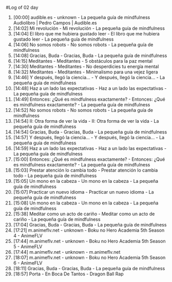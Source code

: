 #Log of 02 day

1. [00:00] audible.es - unknown - La pequeña guía de mindfulness Audiolibro | Pedro Campos | Audible.es
1. [14:02] Mi revolución - Mi revolución - La pequeña guía de mindfulness
1. [14:04] El libro que me hubiera gustado leer - El libro que me hubiera gustado leer - La pequeña guía de mindfulness
1. [14:06] No somos robots - No somos robots - La pequeña guía de mindfulness
1. [14:08] Gracias, Buda - Gracias, Buda - La pequeña guía de mindfulness
1. [14:15] Meditantes - Meditantes - 5 obstáculos para la paz mental
1. [14:30] Meditantes - Meditantes - No desperdicies tu energía mental
1. [14:32] Meditantes - Meditantes - Minimalismo para una vejez ligera
1. [14:46] Y después, llegó la ciencia... - Y después, llegó la ciencia... - La pequeña guía de mindfulness
1. [14:48] Haz a un lado las expectativas - Haz a un lado las expectativas - La pequeña guía de mindfulness
1. [14:49] Entonces: ¿Qué es mindfulness exactamente? - Entonces: ¿Qué es mindfulness exactamente? - La pequeña guía de mindfulness
1. [14:52] No somos robots - No somos robots - La pequeña guía de mindfulness
1. [14:54] II: Otra forma de ver la vida - II: Otra forma de ver la vida - La pequeña guía de mindfulness
1. [14:54] Gracias, Buda - Gracias, Buda - La pequeña guía de mindfulness
1. [14:57] Y después, llegó la ciencia... - Y después, llegó la ciencia... - La pequeña guía de mindfulness
1. [14:59] Haz a un lado las expectativas - Haz a un lado las expectativas - La pequeña guía de mindfulness
1. [15:00] Entonces: ¿Qué es mindfulness exactamente? - Entonces: ¿Qué es mindfulness exactamente? - La pequeña guía de mindfulness
1. [15:03] Prestar atención lo cambia todo - Prestar atención lo cambia todo - La pequeña guía de mindfulness
1. [15:05] Un mono en la cabeza - Un mono en la cabeza - La pequeña guía de mindfulness
1. [15:07] Practicar un nuevo idioma - Practicar un nuevo idioma - La pequeña guía de mindfulness
1. [15:08] Un mono en la cabeza - Un mono en la cabeza - La pequeña guía de mindfulness
1. [15:38] Meditar como un acto de cariño - Meditar como un acto de cariño - La pequeña guía de mindfulness
1. [17:04] Gracias, Buda - Gracias, Buda - La pequeña guía de mindfulness
1. [17:21] m.animeflv.net - unknown - Boku no Hero Academia 5th Season 4 - AnimeFLV
1. [17:44] m.animeflv.net - unknown - Boku no Hero Academia 5th Season 5 - AnimeFLV
1. [17:44] m.animeflv.net - unknown - m.animeflv.net
1. [18:07] m.animeflv.net - unknown - Boku no Hero Academia 5th Season 6 - AnimeFLV
1. [18:11] Gracias, Buda - Gracias, Buda - La pequeña guía de mindfulness
1. [18:57] Porta - En Boca De Tantos - Dragon Ball Rap
